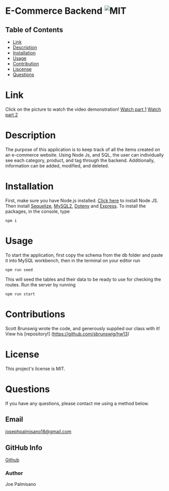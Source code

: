 # E-Commerce Backend ![MIT](https://img.shields.io/badge/License-MIT-blue.svg)

## Table of Contents

- [Link](#link)
- [Description](#description)
- [Installation](#installation)
- [Usage](#usage)
- [Contribution](#Contribution)
- [Liscense](#license)
- [Questions](#questions)

# Link
Click on the picture to watch the video demonstration!
[Watch part 1](https://drive.google.com/file/d/1ygowy2KVCCIpULw5PpSzsEM23qfyjZ6E/view)
[Watch part 2](https://drive.google.com/file/d/1k_Ewa1-qAxUMl1VVD9o2fo5kwkcl9b-k/view)

# Description

The purpose of this application is to keep track of all the items created on an e-commerce website. Using Node Js, and SQL, the user can individually see each category, product, and tag through the backend. Additionally, information can be added, modified, and deleted.

# Installation

First, make sure you have Node.js installed. [Click here](https://nodejs.org/en/download/) to install Node JS. Then install [Sequelize](https://www.npmjs.com/package/sequelize), [MySQL2](https://www.npmjs.com/package/mysql2), [Dotenv](https://www.npmjs.com/package/dotenv) and [Express](https://www.npmjs.com/package/express). To install the packages, in the console, type

```
npm i
```

# Usage

To start the application, first copy the schema from the db folder and paste it into MySQL workbench, then in the terminal on your editor run

```
npm run seed
```
This will seed the tables and their data to be ready to use for checking the routes. Run the server by running
```
npm run start
```

# Contributions

Scott Brunswig wrote the code, and generously supplied our class with it! View his [repository!] (https://github.com/sbrunswig/hw13)

# License

This project's license is MIT.

# Questions

If you have any questions, please contact me using a method below.

## Email

josephpalmisano18@gmail.com

## GitHub Info

[Github](https://github.com/joepamedia/)

### Author

Joe Palmisano
